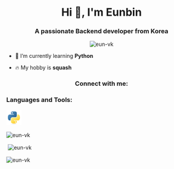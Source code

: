 <h1 align="center">Hi 👋, I'm Eunbin</h1>
<h3 align="center">A passionate Backend developer from Korea</h3>

<p align="center"> <img src="https://komarev.com/ghpvc/?username=eun-vk&label=Profile%20views&color=0e75b6&style=flat" alt="eun-vk" /> </p>

- 🌱 I’m currently learning **Python**

- 🔥 My hobby is **squash**

<h3 align="center">Connect with me:</h3>
<p align="center">
</p>

<h3 align="left">Languages and Tools:</h3>
<p align="left"> <a href="https://www.python.org" target="_blank" rel="noreferrer"> <img src="https://raw.githubusercontent.com/devicons/devicon/master/icons/python/python-original.svg" alt="python" width="40" height="40"/> </a> </p>

<p><img align="center" src="https://github-readme-stats.vercel.app/api/top-langs?username=eun-vk&show_icons=true&locale=en&layout=compact" alt="eun-vk" /></p>

<p>&nbsp;<img align="center" src="https://github-readme-stats.vercel.app/api?username=eun-vk&show_icons=true&locale=en" alt="eun-vk" /></p>

<p><img align="center" src="https://github-readme-streak-stats.herokuapp.com/?user=eun-vk&" alt="eun-vk" /></p>
